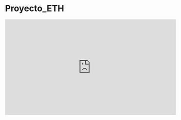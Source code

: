 # Proyecto_ETH
<iframe width="560" height="315" src="https://www.youtube.com/embed/HfN825apMRw" frameborder="0" allow="accelerometer; autoplay; clipboard-write; encrypted-media; gyroscope; picture-in-picture" allowfullscreen></iframe>

